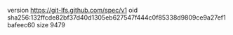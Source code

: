 version https://git-lfs.github.com/spec/v1
oid sha256:132ffcde82bf37d40d1305eb627547f444c0f85338d9809ce9a27ef1bafeec60
size 9479

